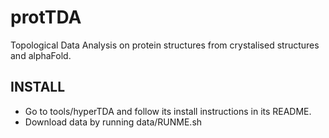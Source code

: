 # protTDA
Topological Data Analysis on protein structures from crystalised structures and alphaFold.

## INSTALL
- Go to tools/hyperTDA and follow its install instructions in its README.
- Download data by running data/RUNME.sh
